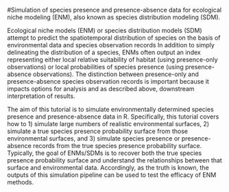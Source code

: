 #Simulation of species presence and presence-absence data for ecological niche modeling (ENM), also known as species distribution modeling (SDM).

 Ecological niche models (ENM) or species distribution models (SDM) attempt to predict the spatiotemporal distribution of species on the basis of environmental data and species observation records In addition to simply delineating the distribution of a species, ENMs often output an index representing either local relative suitability of habitat (using presence-only observations) or local probabilities of species presence (using presence-absence observations). The distinction between presence-only and presence-absence species observation records is important because it impacts options for analysis and as described above, downstream interpretation of results.

 The aim of this tutorial is to simulate environmentally determined species presence and presence-absence data in R. Specifically, this tutorial covers how to 1) simulate large numbers of realistic environmental surfaces, 2) simulate a true species presence probability surface from those environmental surfaces, and 3) simulate species presence or presence-absence records from the true species presence probability surface. Typically, the goal of ENMs/SDMs is to recover both the true species presence probability surface and understand the relationships between that surface and environmental data. Accordingly, as the truth is known, the outputs of this simulation pipeline can be used to test the efficacy of ENM methods.